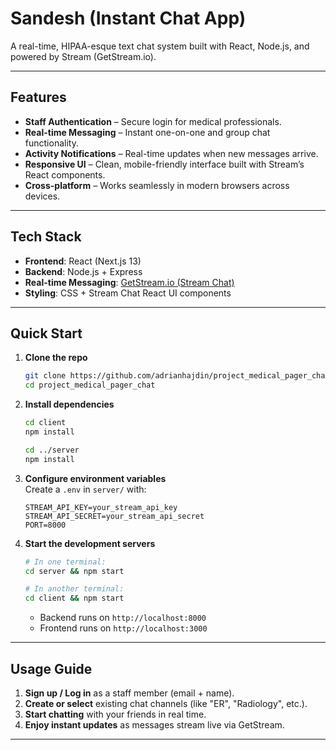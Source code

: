 # Sandesh  (Instant  Chat App)

A real-time, HIPAA-esque text chat system  built with React, Node.js, and powered by Stream (GetStream.io).

---

##  Features

- **Staff Authentication** – Secure login for medical professionals.
- **Real-time Messaging** – Instant one-on-one and group chat functionality.
- **Activity Notifications** – Real-time updates when new messages arrive.
- **Responsive UI** – Clean, mobile-friendly interface built with Stream’s React components.
- **Cross-platform** – Works seamlessly in modern browsers across devices.

---

## Tech Stack

- **Frontend**: React (Next.js 13)
- **Backend**: Node.js + Express
- **Real-time Messaging**: [GetStream.io (Stream Chat)](https://getstream.io)
- **Styling**: CSS + Stream Chat React UI components

---

##  Quick Start

1. **Clone the repo**
   ```bash
   git clone https://github.com/adrianhajdin/project_medical_pager_chat.git
   cd project_medical_pager_chat
   ```

2. **Install dependencies**
   ```bash
   cd client
   npm install

   cd ../server
   npm install
   ```

3. **Configure environment variables**  
   Create a `.env` in `server/` with:
   ```
   STREAM_API_KEY=your_stream_api_key
   STREAM_API_SECRET=your_stream_api_secret
   PORT=8000
   ```

4. **Start the development servers**
   ```bash
   # In one terminal:
   cd server && npm start

   # In another terminal:
   cd client && npm start
   ```
   - Backend runs on `http://localhost:8000`
   - Frontend runs on `http://localhost:3000`

---

##  Usage Guide

1. **Sign up / Log in** as a staff member (email + name).
2. **Create or select** existing chat channels (like "ER", "Radiology", etc.).
3. **Start chatting** with your friends in real time.
4. **Enjoy instant updates** as messages stream live via GetStream.

---






